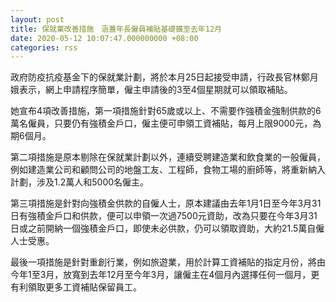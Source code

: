 ```yaml
---
layout: post
title: 保就業改善措施　涵蓋年長僱員補貼基礎擴至去年12月
date: 2020-05-12 10:07:47.000000000 +08:00
categories: rss
---
```


政府防疫抗疫基金下的保就業計劃，將於本月25日起接受申請，行政長官林鄭月娥表示，網上申請程序簡單，僱主申請後的3至4個星期就可以領取補貼。

她宣布4項改善措施，第一項措施針對65歲或以上、不需要作強積金強制供款的6萬名僱員，只要仍有強積金戶口，僱主便可申領工資補貼，每月上限9000元，為期6個月。

第二項措施是原本剔除在保就業計劃以外，連續受聘建造業和飲食業的一般僱員，例如建造業公司和顧問公司的地盤工友、工程師，食物工場的廚師等，將重新納入計劃，涉及1.2萬人和5000名僱主。

第三項措施是針對向強積金供款的自僱人士，原本建議由去年1月1日至今年3月31日有強積金戶口和供款，便可以申領一次過7500元資助，改為只要在今年3月31日或之前開納一個強積金戶口，即使未必供款，仍可以領取資助，大約21.5萬自僱人士受惠。

最後一項措施是針對重創行業，例如旅遊業，用於計算工資補貼的指定月份，將由今年1至3月，放寬到去年12月至今年3月，讓僱主在4個月內選擇任何一個月，更有利領取更多工資補貼保留員工。
